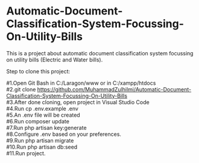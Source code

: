# Automatic-Document-Classification-System-Focussing-On-Utility-Bills
This is a project about automatic document classification system focussing on utility bills (Electric and Water bills).

Step to clone this project: <br/>

#1.Open Git Bash in C:/Laragon/www or in C:/xampp/htdocs <br/>
#2.git clone https://github.com/MuhammadZulhilmi/Automatic-Document-Classification-System-Focussing-On-Utility-Bills <br/>
#3.After done cloning, open project in Visual Studio Code <br/>
#4.Run cp .env.example .env <br/>
#5.An .env file will be created <br/>
#6.Run composer update <br/> 
#7.Run php artisan key:generate <br/>
#8.Configure .env based on your preferences. <br/>
#9.Run php artisan migrate <br/>
#10.Run php artisan db:seed <br/>
#11.Run project.
